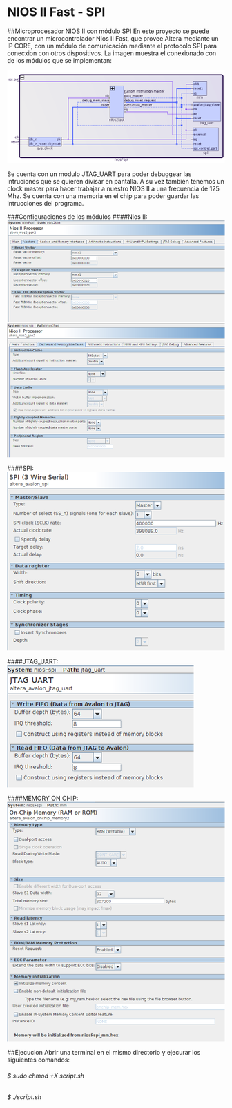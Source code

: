 # NIOS II Fast - SPI

##Microprocesador NIOS II con módulo SPI
En este proyecto se puede encontrar un microcontrolador Nios II Fast, que provee Altera mediante un IP CORE, con un módulo de comunicación mediante el protocolo SPI para conecxion con otros dispositivos. 
	La imagen muestra el conexionado con de los módulos que se implementan:
  
![alt tag](https://github.com/bustosperassi/NiosII-SPI/blob/master/capturas/RTL-Qsys.png)


Se cuenta con un modulo JTAG_UART para poder debuggear las intruciones que se quieren divisar en pantalla. A su vez también tenemos un clock master para hacer trabajar a nuestro NIOS II a una frecuencia de 125 Mhz. Se cuenta con una memoria en el chip para poder guardar las intrucciones del programa. 


###Configuraciones de los módulos 
####Nios II:
![alt tag](https://github.com/bustosperassi/NiosII-SPI/blob/master/capturas/nios1.png)
![alt tag](https://github.com/bustosperassi/NiosII-SPI/blob/master/capturas/nios2.png)

####SPI:
![alt tag](https://github.com/bustosperassi/NiosII-SPI/blob/master/capturas/spi.png)

####JTAG_UART:
![alt tag](https://github.com/bustosperassi/NiosII-SPI/blob/master/capturas/jtag.png)

####MEMORY ON CHIP:
![alt tag](https://github.com/bustosperassi/NiosII-SPI/blob/master/capturas/memory.png)

##Ejecucion 
Abrir una terminal en el mismo directorio y ejecurar los siguientes comandos:
######	$ sudo chmod +X script.sh 
######	$ ./script.sh
